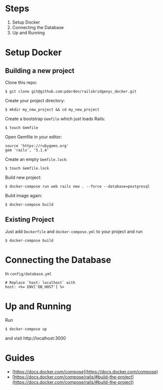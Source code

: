 # Steps
1. Setup Docker
1. Connecting the Database
1. Up and Running

# Setup Docker
## Building a new project

Clone this repo:
```
$ git clone git@github.com:pdarden/railsbridgenyc_docker.git
```

Create your project directory:
```
$ mkdir my_new_project && cd my_new_project
```

Create a bootstrap `Gemfile` which just loads Rails:
```
$ touch Gemfile
```
Open Gemfile in your editor:
```
source 'https://rubygems.org'
gem 'rails', '5.1.4'
```

Create an empty `Gemfile.lock`:
```
$ touch Gemfile.lock
```

Build new project:
```
$ docker-compose run web rails new . --force --database=postgresql
```

Build image again:
```
$ docker-compose build
```


## Existing Project
Just add `Dockerfile` and `docker-compose.yml` to your project and run
```
$ docker-compose build
```

# Connecting the Database
In `config/database.yml`
```
# Replace `host: localhost` with
host: <%= ENV['DB_HOST'] %>
```

# Up and Running
Run
```
$ docker-compose up
```
 and visit http://localhost:3000

# Guides
* [https://docs.docker.com/compose](https://docs.docker.com/compose)
* [https://docs.docker.com/compose/rails/#build-the-project](https://docs.docker.com/compose/rails/#build-the-project)
